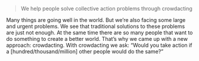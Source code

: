 > We help people solve collective action problems through crowdacting

Many things are going well in the world. But we’re also facing some large and
urgent problems. We see that traditional solutions to these problems are just
not enough. At the same time there are so many people that want to do
something to create a better world. That’s why we came up with a new approach:
crowdacting. With crowdacting we ask: “Would you take action if a
\[hundred/thousand/million] other people would do the same?”

